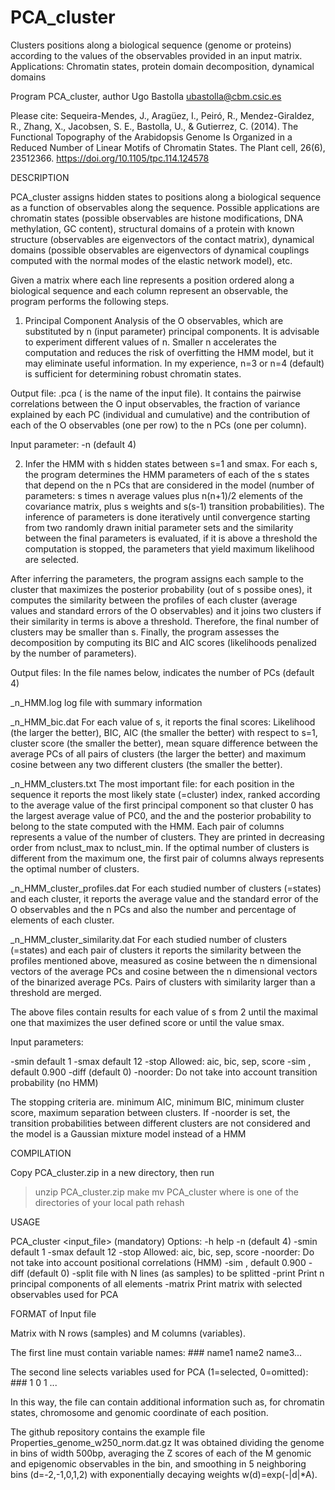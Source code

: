 # PCA_cluster
Clusters positions along a biological sequence (genome or proteins) according to the values of the observables provided in an input matrix. Applications: Chromatin states, protein domain decomposition, dynamical domains

Program PCA_cluster, author Ugo Bastolla ubastolla@cbm.csic.es

Please cite:
Sequeira-Mendes, J., Aragüez, I., Peiró, R., Mendez-Giraldez, R., Zhang, X., Jacobsen, S. E., Bastolla, U., & Gutierrez, C. (2014). The Functional Topography of the Arabidopsis Genome Is Organized in a Reduced Number of Linear Motifs of Chromatin States. The Plant cell, 26(6), 23512366. https://doi.org/10.1105/tpc.114.124578

DESCRIPTION

PCA_cluster assigns hidden states to positions along a biological sequence as a function of observables along the sequence. Possible applications are chromatin states (possible observables are histone modifications, DNA methylation, GC content), structural domains of a protein with known structure (observables are eigenvectors of the contact matrix), dynamical domains (possible observables are eigenvectors of dynamical couplings computed with the normal modes of the elastic network model), etc.

Given a matrix where each line represents a position ordered along a biological sequence and each column represent an observable, the program performs the following steps.

1) Principal Component Analysis of the O observables, which are substituted by n (input parameter) principal components. It is advisable to experiment different values of n. Smaller n accelerates the computation and reduces the risk of overfitting the HMM model, but it may eliminate useful information. In my experience, n=3 or n=4 (default) is sufficient for determining robust chromatin states.

Output file: <file>.pca (<file> is the name of the input file). It contains the pairwise correlations between the O input observables, the fraction of variance explained by each PC (individual and cumulative) and the contribution of each of the O observables (one per row) to the n PCs (one per column).

Input parameter: 
   -n <number of PCA used for clustering> (default 4)

2) Infer the HMM with s hidden states between s=1 and smax. For each s, the program determines the HMM parameters of each of the s states that depend on the n PCs that are considered in the model (number of parameters: s times n average values plus n(n+1)/2 elements of the covariance matrix, plus s weights and s(s-1) transition probabilities). The inference of parameters is done iteratively until convergence starting from two randomly drawn initial parameter sets and the similarity between the final parameters is evaluated, if it is above a threshold the computation is stopped, the parameters that yield maximum likelihood are selected.

After inferring the parameters, the program assigns each sample to the cluster that maximizes the posterior probability (out of s possibe ones), it computes the similarity between the profiles of each cluster (average values and standard errors of the O observables) and it joins two clusters if their similarity in terms is above a threshold. Therefore, the final number of clusters may be smaller than s. Finally, the program assesses the decomposition by computing its BIC and AIC scores (likelihoods penalized by the number of parameters).

Output files:
In the file names below, <n> indicates the number of PCs (default 4)

<file>_n<n>_HMM.log
log file with summary information

<file>_n<n>_HMM_bic.dat
For each value of s, it reports the final scores: Likelihood (the larger the better), BIC, AIC (the smaller the better) with respect to s=1, cluster score (the smaller the better), mean square difference between the average PCs of all pairs of clusters (the larger the better) and maximum cosine between any two different clusters (the smaller the better).

<file>_n<n>_HMM_clusters.txt
The most important file: for each position in the sequence it reports the most likely state (=cluster) index, ranked according to the average value of the first principal component so that cluster 0 has the largest average value of PC0, and the and the posterior probability to belong to the state computed with the HMM.
Each pair of columns represents a value of the number of clusters. They are printed in decreasing order from nclust_max to nclust_min. If the optimal number of clusters is different from the maximum one, the first pair of columns always represents the optimal number of clusters.

<file>_n<n>_HMM_cluster_profiles.dat
For each studied number of clusters (=states) and each cluster, it reports the average value and the standard error of the O observables and the n PCs and also the number and percentage of elements of each cluster.

<file>_n<n>_HMM_cluster_similarity.dat
For each studied number of clusters (=states) and each pair of clusters it reports the similarity between the profiles mentioned above, measured as cosine between the n dimensional vectors of the average PCs and cosine between the n dimensional vectors of the binarized average PCs. Pairs of clusters with similarity larger than a threshold are merged.

The above files contain results for each value of s from 2 until the maximal one that maximizes the user defined score or until the value smax.

Input parameters:

   -smin <Minimum number of clusters> default 1
   -smax <Maximum number of states> default 12
   -stop <stopping criterion> Allowed: aic, bic, sep, score
   -sim <Maximum similarity of two clusters>, default 0.900
   -diff <Minimum number of different variables in two clusters> (default 0)
   -noorder: Do not take into account transition probability (no HMM)

The stopping criteria are. minimum AIC, minimum BIC, minimum cluster score, maximum separation between clusters.
If -noorder is set, the transition probabilities between different clusters are not considered and the model is a Gaussian mixture model instead of a HMM

COMPILATION

Copy PCA_cluster.zip in a new directory, then run
>unzip PCA_cluster.zip
>make
>mv PCA_cluster <path>
where <path> is one of the directories of your local path
>rehash

USAGE

PCA_cluster <input_file> (mandatory)
Options:
   -h help
   -n <number of PCA used for clustering> (default 4)
   -smin <Minimum number of states> default 1
   -smax <Maximum number of states> default 12
   -stop <stopping criterion> Allowed: aic, bic, sep, score
   -noorder: Do not take into account positional correlations (HMM)
   -sim <Maximum similarity of two clusters>, default 0.900
   -diff <Minimum number of different variables in two clusters> (default 0)
   -split <file> file with N lines (as samples) to be splitted
   -print  Print n principal components of all elements
   -matrix Print matrix with selected observables used for PCA

FORMAT of Input file

Matrix with N rows (samples) and M columns (variables).

The first line must contain variable names: ### name1 name2 name3...

The second line selects variables used for PCA (1=selected, 0=omitted): ### 1 0 1 ...

In this way, the file can contain additional information such as, for chromatin states, chromosome and genomic coordinate of each position.

The github repository contains the example file Properties_genome_w250_norm.dat.gz
It was obtained dividing the genome in bins of width 500bp, averaging the Z scores of each of the M genomic and epigenomic observables in the bin, and smoothing in 5 neighboring bins (d=-2,-1,0,1,2) with exponentially decaying weights w(d)=exp(-|d|*A).
